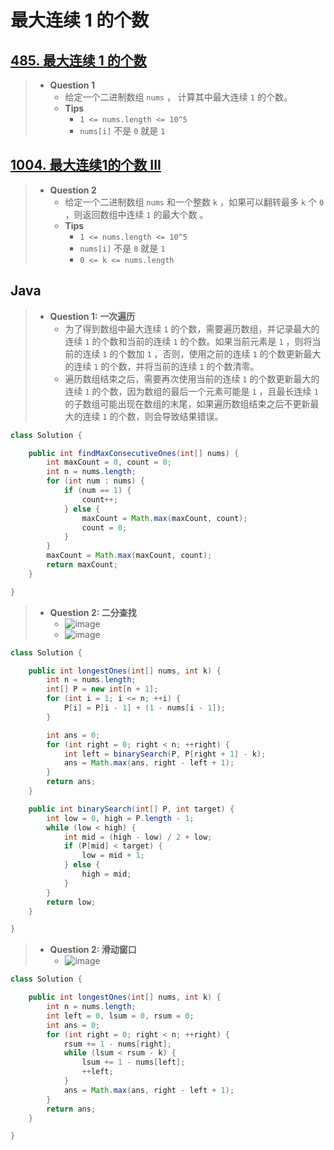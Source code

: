 # 最大连续 1 的个数

## [485. 最大连续 1 的个数](https://leetcode.cn/problems/max-consecutive-ones/)

> - **Question 1**
>   - 给定一个二进制数组 `nums` ， 计算其中最大连续 `1` 的个数。
>   - **Tips**
>     - `1 <= nums.length <= 10^5`
>     - `nums[i]` 不是 `0` 就是 `1`

## [1004. 最大连续1的个数 III](https://leetcode.cn/problems/max-consecutive-ones-iii/)

> - **Question 2**
>   - 给定一个二进制数组 `nums` 和一个整数 `k` ，如果可以翻转最多 `k` 个 `0` ，则返回数组中连续 `1` 的最大个数 。
>   - **Tips**
>     - `1 <= nums.length <= 10^5`
>     - `nums[i]` 不是 `0` 就是 `1`
>     - `0 <= k <= nums.length`

## Java

> - **Question 1: 一次遍历**
>   - 为了得到数组中最大连续 `1` 的个数，需要遍历数组，并记录最大的连续 `1` 的个数和当前的连续 `1` 的个数。如果当前元素是 `1` ，则将当前的连续 `1` 的个数加 `1` ，否则，使用之前的连续 `1` 的个数更新最大的连续 `1` 的个数，并将当前的连续 `1` 的个数清零。
>   - 遍历数组结束之后，需要再次使用当前的连续 `1` 的个数更新最大的连续 `1` 的个数，因为数组的最后一个元素可能是 `1` ，且最长连续 `1` 的子数组可能出现在数组的末尾，如果遍历数组结束之后不更新最大的连续 `1` 的个数，则会导致结果错误。

```java
class Solution {

    public int findMaxConsecutiveOnes(int[] nums) {
        int maxCount = 0, count = 0;
        int n = nums.length;
        for (int num : nums) {
            if (num == 1) {
                count++;
            } else {
                maxCount = Math.max(maxCount, count);
                count = 0;
            }
        }
        maxCount = Math.max(maxCount, count);
        return maxCount;
    }

}
```

> - **Question 2: 二分查找**
>   - ![image](./images/最大连续%201%20的个数1.png)
>   - ![image](./images/最大连续%201%20的个数2.png)

```java
class Solution {

    public int longestOnes(int[] nums, int k) {
        int n = nums.length;
        int[] P = new int[n + 1];
        for (int i = 1; i <= n; ++i) {
            P[i] = P[i - 1] + (1 - nums[i - 1]);
        }

        int ans = 0;
        for (int right = 0; right < n; ++right) {
            int left = binarySearch(P, P[right + 1] - k);
            ans = Math.max(ans, right - left + 1);
        }
        return ans;
    }

    public int binarySearch(int[] P, int target) {
        int low = 0, high = P.length - 1;
        while (low < high) {
            int mid = (high - low) / 2 + low;
            if (P[mid] < target) {
                low = mid + 1;
            } else {
                high = mid;
            }
        }
        return low;
    }

}
```

> - **Question 2: 滑动窗口**
>   - ![image](./images/最大连续%201%20的个数3.png)

```java
class Solution {

    public int longestOnes(int[] nums, int k) {
        int n = nums.length;
        int left = 0, lsum = 0, rsum = 0;
        int ans = 0;
        for (int right = 0; right < n; ++right) {
            rsum += 1 - nums[right];
            while (lsum < rsum - k) {
                lsum += 1 - nums[left];
                ++left;
            }
            ans = Math.max(ans, right - left + 1);
        }
        return ans;
    }

}
```
